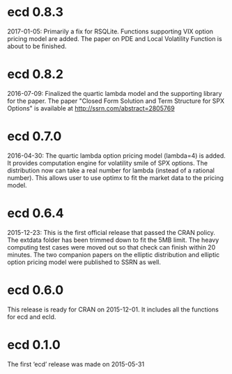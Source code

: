 # ecd 0.8.3

2017-01-05: Primarily a fix for RSQLite. Functions supporting VIX option pricing model are added.
The paper on PDE and Local Volatility Function is about to be finished.

# ecd 0.8.2

2016-07-09: Finalized the quartic lambda model and the supporting library for the paper.
The paper "Closed Form Solution and Term Structure for SPX Options"
is available at http://ssrn.com/abstract=2805769
 
# ecd 0.7.0

2016-04-30: The quartic lambda option pricing model (lambda=4) is added. 
It provides computation engine for volatility smile of SPX options. 
The distribution now can take a real number for lambda (instead of a rational number).
This allows user to use optimx to fit the market data to the pricing model.

# ecd 0.6.4

2015-12-23: This is the first official release that passed the CRAN policy.
The extdata folder has been trimmed down to fit the 5MB limit.
The heavy computing test cases were moved out so that check can finish within 20 minutes.
The two companion papers on the elliptic distribution and elliptic option pricing model
were published to SSRN as well.

# ecd 0.6.0

This release is ready for CRAN on 2015-12-01. 
It includes all the functions for ecd and ecld.

# ecd 0.1.0 

The first ‘ecd’ release was made on 2015-05-31




